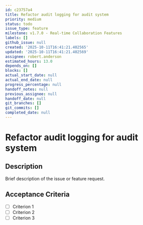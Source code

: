 ```yaml
---
id: c23757a4
title: Refactor audit logging for audit system
priority: medium
status: todo
issue_type: feature
milestone: v1.7.0 - Real-time Collaboration Features
labels: []
github_issue: null
created: '2025-10-11T16:41:21.402565'
updated: '2025-10-11T16:41:21.402569'
assignee: robert.anderson
estimated_hours: 13.0
depends_on: []
blocks: []
actual_start_date: null
actual_end_date: null
progress_percentage: null
handoff_notes: null
previous_assignee: null
handoff_date: null
git_branches: []
git_commits: []
completed_date: null
---
```


# Refactor audit logging for audit system

## Description

Brief description of the issue or feature request.

## Acceptance Criteria

- [ ] Criterion 1
- [ ] Criterion 2
- [ ] Criterion 3